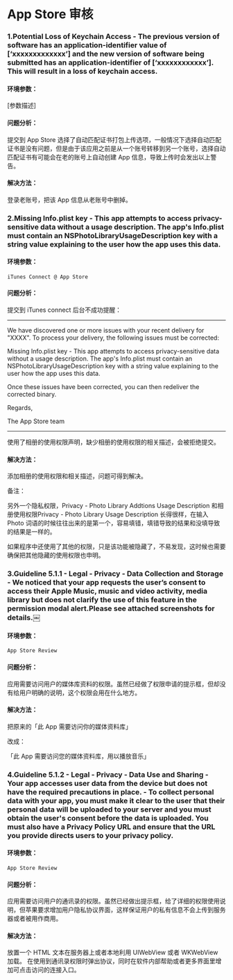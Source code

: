 # App Store 审核


### 1.Potential Loss of Keychain Access - The previous version of software has an application-identifier value of [‘xxxxxxxxxxxxx’] and the new version of software being submitted has an application-identifier of [‘xxxxxxxxxxxx’]. This will result in a loss of keychain access.

#### 环境参数：

[参数描述]

#### 问题分析：

提交到 App Store 选择了自动匹配证书打包上传选项，一般情况下选择自动匹配证书是没有问题，但是由于该应用之前是从一个账号转移到另一个账号，选择自动匹配证书有可能会在老的账号上自动创建 App 信息，导致上传时会发出以上警告。

#### 解决方法：

登录老账号，把该 App 信息从老账号中删掉。

### 2.Missing Info.plist key - This app attempts to access privacy-sensitive data without a usage description. The app's Info.plist must contain an NSPhotoLibraryUsageDescription key with a string value explaining to the user how the app uses this data.


#### 环境参数：

```
iTunes Connect @ App Store
```

#### 问题分析：

提交到 iTunes connect 后台不成功提醒：
***
We have discovered one or more issues with your recent delivery for "XXXX". To process your delivery, the following issues must be corrected:

Missing Info.plist key - This app attempts to access privacy-sensitive data without a usage description. The app's Info.plist must contain an NSPhotoLibraryUsageDescription key with a string value explaining to the user how the app uses this data.

Once these issues have been corrected, you can then redeliver the corrected binary.

Regards,

The App Store team
***

使用了相册的使用权限声明，缺少相册的使用权限的相关描述，会被拒绝提交。

#### 解决方法：

添加相册的使用权限和相关描述，问题可得到解决。

备注：

另外一个隐私权限，Privacy - Photo Library Addtions Usage Description 和相册使用权限Privacy - Photo Library Usage Description 长得很样，在输入 Photo 词语的时候往往出来的是第一个，容易填错，填错导致的结果和没填导致的结果是一样的。

如果程序中还使用了其他的权限，只是该功能被隐藏了，不易发现，这时候也需要确保把其他隐藏的使用权限也申明。

### 3.Guideline 5.1.1 - Legal - Privacy - Data Collection and Storage - We noticed that your app requests the user’s consent to access their Apple Music, music and video activity, media library but does not clarify the use of this feature in the permission modal alert.Please see attached screenshots for details.￼


#### 环境参数：

```
App Store Review
```

#### 问题分析：

应用需要访问用户的媒体库资料的权限。虽然已经做了权限申请的提示框，但却没有给用户明确的说明，这个权限会用在什么地方。

#### 解决方法：

把原来的「此 App 需要访问你的媒体资料库」

改成：

「此 App 需要访问您的媒体资料库，用以播放音乐」

### 4.Guideline 5.1.2 - Legal - Privacy - Data Use and Sharing - Your app accesses user data from the device but does not have the required precautions in place. - To collect personal data with your app, you must make it clear to the user that their personal data will be uploaded to your server and you must obtain the user's consent before the data is uploaded. You must also have a Privacy Policy URL and ensure that the URL you provide directs users to your privacy policy.


#### 环境参数：

```
App Store Review
```

#### 问题分析：

应用需要访问用户的通讯录的权限。虽然已经做出提示框，给了详细的权限使用说明，但苹果要求增加用户隐私协议界面，这样保证用户的私有信息不会上传到服务器或者被用作商用。

#### 解决方法：

放置一个 HTML 文本在服务器上或者本地利用 UIWebView 或者 WKWebView 加载。
在使用到通讯录权限时弹出协议，同时在软件内部帮助或者更多界面里增加可点击访问的连接入口。












